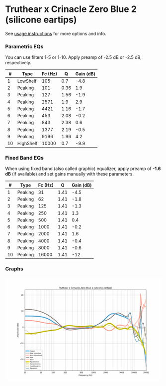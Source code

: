 # Truthear x Crinacle Zero Blue 2 (silicone eartips)
See [usage instructions](https://github.com/jaakkopasanen/AutoEq#usage) for more options and info.

### Parametric EQs
You can use filters 1-5 or 1-10. Apply preamp of -2.5 dB or -2.5 dB, respectively.

|   # | Type      |   Fc (Hz) |    Q |   Gain (dB) |
|-----|-----------|-----------|------|-------------|
|   1 | LowShelf  |       105 | 0.7  |        -4.8 |
|   2 | Peaking   |       101 | 0.36 |         1.9 |
|   3 | Peaking   |       127 | 1.56 |        -1.9 |
|   4 | Peaking   |      2571 | 1.9  |         2.9 |
|   5 | Peaking   |      4421 | 1.16 |        -1.7 |
|   6 | Peaking   |       453 | 2.08 |        -0.2 |
|   7 | Peaking   |       843 | 2.38 |         0.6 |
|   8 | Peaking   |      1377 | 2.19 |        -0.5 |
|   9 | Peaking   |      9196 | 1.96 |         4.2 |
|  10 | HighShelf |     10000 | 0.7  |        -9.9 |

### Fixed Band EQs
When using fixed band (also called graphic) equalizer, apply preamp of **-1.6 dB** (if available) and set gains manually with these parameters.

|   # | Type    |   Fc (Hz) |    Q |   Gain (dB) |
|-----|---------|-----------|------|-------------|
|   1 | Peaking |        31 | 1.41 |        -4.5 |
|   2 | Peaking |        62 | 1.41 |        -1.8 |
|   3 | Peaking |       125 | 1.41 |        -1.3 |
|   4 | Peaking |       250 | 1.41 |         1.3 |
|   5 | Peaking |       500 | 1.41 |         0.4 |
|   6 | Peaking |      1000 | 1.41 |        -0.2 |
|   7 | Peaking |      2000 | 1.41 |         1.6 |
|   8 | Peaking |      4000 | 1.41 |        -0.4 |
|   9 | Peaking |      8000 | 1.41 |        -0.6 |
|  10 | Peaking |     16000 | 1.41 |       -12   |

### Graphs
![](./Truthear%20x%20Crinacle%20Zero%20Blue%202%20(silicone%20eartips).png)
